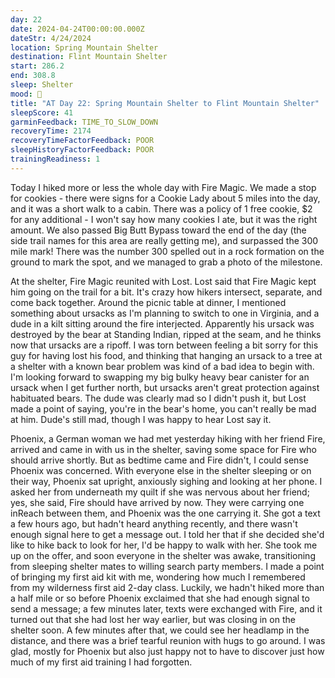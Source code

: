 ```yaml
---
day: 22
date: 2024-04-24T00:00:00.000Z
dateStr: 4/24/2024
location: Spring Mountain Shelter
destination: Flint Mountain Shelter
start: 286.2
end: 308.8
sleep: Shelter
mood: 🙂
title: "AT Day 22: Spring Mountain Shelter to Flint Mountain Shelter"
sleepScore: 41
garminFeedback: TIME_TO_SLOW_DOWN
recoveryTime: 2174
recoveryTimeFactorFeedback: POOR
sleepHistoryFactorFeedback: POOR
trainingReadiness: 1
---
```

Today I hiked more or less the whole day with Fire Magic. We made a stop for cookies - there were signs for a Cookie Lady about 5 miles into the day, and it was a short walk to a cabin. There was a policy of 1 free cookie, $2 for any additional - I won't say how many cookies I ate, but it was the right amount. We also passed Big Butt Bypass toward the end of the day (the side trail names for this area are really getting me), and surpassed the 300 mile mark! There was the number 300 spelled out in a rock formation on the ground to mark the spot, and we managed to grab a photo of the milestone.

At the shelter, Fire Magic reunited with Lost. Lost said that Fire Magic kept him going on the trail for a bit. It's crazy how hikers intersect, separate, and come back together. Around the picnic table at dinner, I mentioned something about ursacks as I'm planning to switch to one in Virginia, and a dude in a kilt sitting around the fire interjected. Apparently his ursack was destroyed by the bear at Standing Indian, ripped at the seam, and he thinks now that ursacks are a ripoff. I was torn between feeling a bit sorry for this guy for having lost his food, and thinking that hanging an ursack to a tree at a shelter with a known bear problem was kind of a bad idea to begin with. I'm looking forward to swapping my big bulky heavy bear canister for an ursack when I get further north, but ursacks aren't great protection against habituated bears. The dude was clearly mad so I didn't push it, but Lost made a point of saying, you're in the bear's home, you can't really be mad at him. Dude's still mad, though I was happy to hear Lost say it.

Phoenix, a German woman we had met yesterday hiking with her friend Fire, arrived and came in with us in the shelter, saving some space for Fire who should arrive shortly. But as bedtime came and Fire didn't, I could sense Phoenix was concerned. With everyone else in the shelter sleeping or on their way, Phoenix sat upright, anxiously sighing and looking at her phone. I asked her from underneath my quilt if she was nervous about her friend; yes, she said, Fire should have arrived by now. They were carrying one inReach between them, and Phoenix was the one carrying it. She got a text a few hours ago, but hadn't heard anything recently, and there wasn't enough signal here to get a message out. I told her that if she decided she'd like to hike back to look for her, I'd be happy to walk with her. She took me up on the offer, and soon everyone in the shelter was awake, transitioning from sleeping shelter mates to willing search party members. I made a point of bringing my first aid kit with me, wondering how much I remembered from my wilderness first aid 2-day class. Luckily, we hadn't hiked more than a half mile or so before Phoenix exclaimed that she had enough signal to send a message; a few minutes later, texts were exchanged with Fire, and it turned out that she had lost her way earlier, but was closing in on the shelter soon. A few minutes after that, we could see her headlamp in the distance, and there was a brief tearful reunion with hugs to go around. I was glad, mostly for Phoenix but also just happy not to have to discover just how much of my first aid training I had forgotten.
